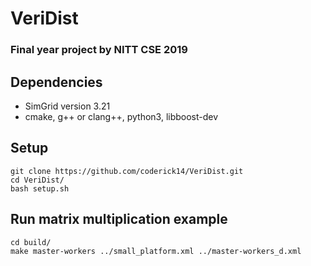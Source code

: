 # VeriDist
### Final year project by NITT CSE 2019

## Dependencies
- SimGrid version 3.21
- cmake, g++ or clang++, python3, libboost-dev

## Setup
```
git clone https://github.com/coderick14/VeriDist.git
cd VeriDist/
bash setup.sh
```

## Run matrix multiplication example
```
cd build/
make master-workers ../small_platform.xml ../master-workers_d.xml
```

